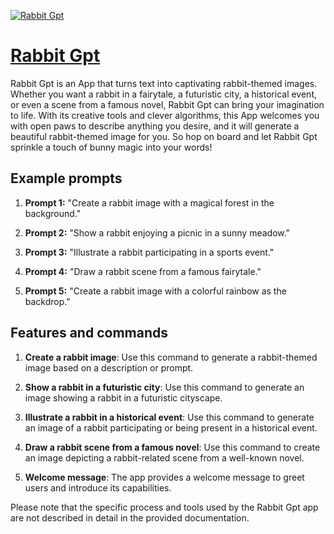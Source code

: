 [![Rabbit Gpt](https://files.oaiusercontent.com/file-E6Ku6tCD0jB6aAG1OnBFg8VG?se=2123-10-18T20%3A18%3A08Z&sp=r&sv=2021-08-06&sr=b&rscc=max-age%3D31536000%2C%20immutable&rscd=attachment%3B%20filename%3D373e6937-0482-42c6-a65a-b224badb592e.png&sig=iVgwPmXBM1fB1iWvrfY%2Ba7RekaAShApT665jyhPUySw%3D)](https://chat.openai.com/g/g-C7iXiAt4N-rabbit-gpt)

# [Rabbit Gpt](https://chat.openai.com/g/g-C7iXiAt4N-rabbit-gpt)

Rabbit Gpt is an App that turns text into captivating rabbit-themed images. Whether you want a rabbit in a fairytale, a futuristic city, a historical event, or even a scene from a famous novel, Rabbit Gpt can bring your imagination to life. With its creative tools and clever algorithms, this App welcomes you with open paws to describe anything you desire, and it will generate a beautiful rabbit-themed image for you. So hop on board and let Rabbit Gpt sprinkle a touch of bunny magic into your words!

## Example prompts

1. **Prompt 1:** "Create a rabbit image with a magical forest in the background."

2. **Prompt 2:** "Show a rabbit enjoying a picnic in a sunny meadow."

3. **Prompt 3:** "Illustrate a rabbit participating in a sports event."

4. **Prompt 4:** "Draw a rabbit scene from a famous fairytale."

5. **Prompt 5:** "Create a rabbit image with a colorful rainbow as the backdrop."

## Features and commands

1. **Create a rabbit image**: Use this command to generate a rabbit-themed image based on a description or prompt.

2. **Show a rabbit in a futuristic city**: Use this command to generate an image showing a rabbit in a futuristic cityscape.

3. **Illustrate a rabbit in a historical event**: Use this command to generate an image of a rabbit participating or being present in a historical event.

4. **Draw a rabbit scene from a famous novel**: Use this command to create an image depicting a rabbit-related scene from a well-known novel.

5. **Welcome message**: The app provides a welcome message to greet users and introduce its capabilities.

Please note that the specific process and tools used by the Rabbit Gpt app are not described in detail in the provided documentation.